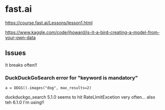 # fast.ai

https://course.fast.ai/Lessons/lesson1.html

https://www.kaggle.com/code/jhoward/is-it-a-bird-creating-a-model-from-your-own-data


## Issues

It breaks often!!


### DuckDuckGoSearch error for "keyword is mandatory"
``a = DDGS().images("dog", max_results=2)``

duckduckgo_search 5.1.0 seems to hit RateLImitExcetion very often... also teh 6.1.0 I'm using!!